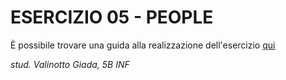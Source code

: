 # ESERCIZIO 05 - PEOPLE

È possibile trovare una guida alla realizzazione dell'esercizio [qui](https://github.com/vallauri-ict/tpsi-playground-Giada-Valinotto-1/blob/main/Node.js/TypeScript/es%2005%20-%20People/Ese%2005%20Persons.pdf)

_stud. Valinotto Giada, 5B INF_
